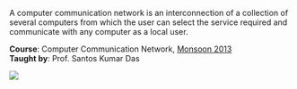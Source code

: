 A computer communication network is an interconnection of a collection of
several computers from which the user can select the service required and
communicate with any computer as a local user.

**Course**: Computer Communication Network, [Monsoon 2013]<br>
**Taught by**: Prof. Santos Kumar Das

![](https://ga-beacon.deno.dev/G-ERJXRWVLBT:BGFjXiiDQ5-gqJoAeoZGqg/github.com/nitrece/computer-communication-network)

[Monsoon 2013]: https://github.com/nitrece/semester-7
